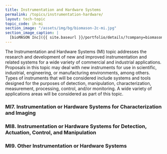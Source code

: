 ```yaml
---
title: Instrumentation and Hardware Systems 
permalink: /topics/instrumentation-hardware/
layout: tech-topic
topic_code: ih-mi
section_image: "/assets/img/bg/biomason-2c-mi.jpg"
section_image_caption: |
  [bioMASON Inc]({{ site.baseurl }}/portfolio/details/?company=biomason-inc#biomason-inc) interior and exterior façade tile made with biocement, which is less costly and more sustainable than its traditional counterpart
---
```


The Instrumentation and Hardware Systems (MI) topic addresses the research and development of new and improved instrumentation and related systems for a wide variety of commercial and industrial applications. Proposals in this topic may deal with new instruments for use in scientific, industrial, engineering, or manufacturing environments, among others. Types of instruments that will be considered include systems and tools designed for the purposes of detection, manipulation, characterization, measurement, processing, control, and/or monitoring. A wide variety of applications areas will be considered as part of this topic. 


### MI7. Instrumentation or Hardware Systems for Characterization and Imaging 

### MI8. Instrumentation or Hardware Systems for Detection, Actuation, Control, and Manipulation 

### MI9. Other Instrumentation or Hardware Systems
